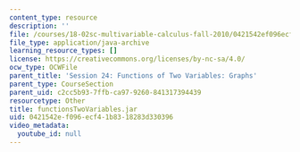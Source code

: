 ```yaml
---
content_type: resource
description: ''
file: /courses/18-02sc-multivariable-calculus-fall-2010/0421542ef096ecf41b8318283d330396_functionsTwoVariables.jar
file_type: application/java-archive
learning_resource_types: []
license: https://creativecommons.org/licenses/by-nc-sa/4.0/
ocw_type: OCWFile
parent_title: 'Session 24: Functions of Two Variables: Graphs'
parent_type: CourseSection
parent_uid: c2cc5b93-7ffb-ca97-9260-841317394439
resourcetype: Other
title: functionsTwoVariables.jar
uid: 0421542e-f096-ecf4-1b83-18283d330396
video_metadata:
  youtube_id: null
---
```

